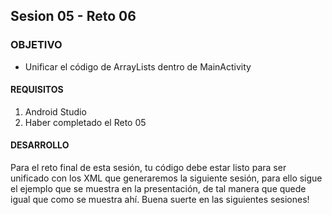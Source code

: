 ## Sesion 05 - Reto 06

### OBJETIVO 
 - Unificar el código de ArrayLists dentro de MainActivity

#### REQUISITOS 
1. Android Studio
2. Haber completado el Reto 05

#### DESARROLLO
Para el reto final de esta sesión, tu código debe estar listo para ser unificado con los XML que generaremos la siguiente sesión, para ello sigue el ejemplo que se muestra en la presentación, de tal manera que quede igual que como se muestra ahí.
Buena suerte en las siguientes sesiones!

